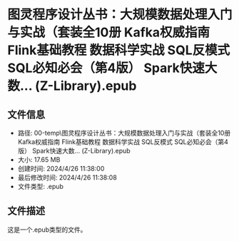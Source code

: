 ﻿# 图灵程序设计丛书：大规模数据处理入门与实战（套装全10册 Kafka权威指南 Flink基础教程 数据科学实战 SQL反模式 SQL必知必会（第4版） Spark快速大数... (Z-Library).epub

## 文件信息
- 路径: 00-temp\图灵程序设计丛书：大规模数据处理入门与实战（套装全10册 Kafka权威指南 Flink基础教程 数据科学实战 SQL反模式 SQL必知必会（第4版） Spark快速大数... (Z-Library).epub
- 大小: 17.65 MB
- 创建时间: 2024/4/26 11:38:00
- 最后修改时间: 2024/4/26 11:38:08
- 文件类型: .epub

## 文件描述
这是一个.epub类型的文件。

